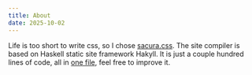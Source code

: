 ```yaml
---
title: About
date: 2025-10-02
---
```


Life is too short to write css, so I chose [sacura.css](https://oxal.org/projects/sakura/).
The site compiler is based on Haskell static site framework Hakyll. It is just a couple hundred lines of code, all in [one file](https://github.com/30be/shoggothStaring/blob/main/main.hs), feel free to improve it.
